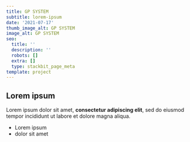 ```yaml
---
title: GP SYSTEM
subtitle: lorem-ipsum
date: '2021-07-17'
thumb_image_alt: GP SYSTEM
image_alt: GP SYSTEM
seo:
  title: ''
  description: ''
  robots: []
  extra: []
  type: stackbit_page_meta
template: project
---
```

## Lorem ipsum

Lorem ipsum dolor sit amet, **consectetur adipiscing elit**, sed do eiusmod tempor incididunt ut labore et dolore magna aliqua.

- Lorem ipsum
- dolor sit amet